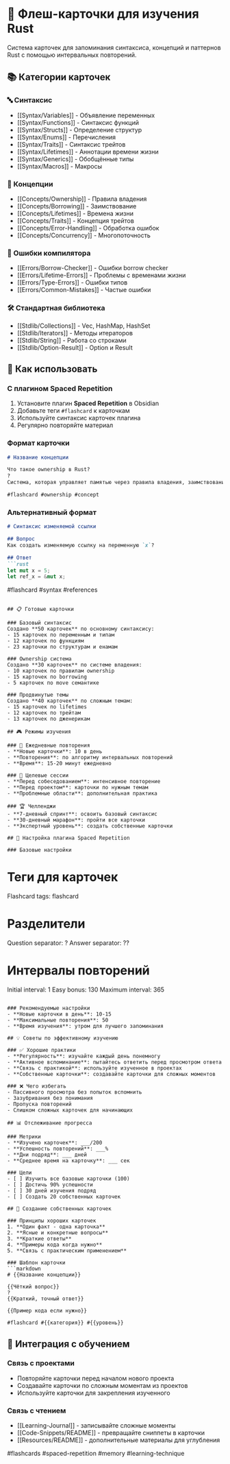 # 🎴 Флеш-карточки для изучения Rust

Система карточек для запоминания синтаксиса, концепций и паттернов Rust с помощью интервальных повторений.

## 📚 Категории карточек

### 🔤 Синтаксис
- [[Syntax/Variables]] - Объявление переменных
- [[Syntax/Functions]] - Синтаксис функций
- [[Syntax/Structs]] - Определение структур
- [[Syntax/Enums]] - Перечисления
- [[Syntax/Traits]] - Синтаксис трейтов
- [[Syntax/Lifetimes]] - Аннотации времени жизни
- [[Syntax/Generics]] - Обобщённые типы
- [[Syntax/Macros]] - Макросы

### 🧠 Концепции
- [[Concepts/Ownership]] - Правила владения
- [[Concepts/Borrowing]] - Заимствование
- [[Concepts/Lifetimes]] - Времена жизни
- [[Concepts/Traits]] - Концепция трейтов
- [[Concepts/Error-Handling]] - Обработка ошибок
- [[Concepts/Concurrency]] - Многопоточность

### 🚨 Ошибки компилятора
- [[Errors/Borrow-Checker]] - Ошибки borrow checker
- [[Errors/Lifetime-Errors]] - Проблемы с временами жизни
- [[Errors/Type-Errors]] - Ошибки типов
- [[Errors/Common-Mistakes]] - Частые ошибки

### 🛠️ Стандартная библиотека
- [[Stdlib/Collections]] - Vec, HashMap, HashSet
- [[Stdlib/Iterators]] - Методы итераторов  
- [[Stdlib/String]] - Работа со строками
- [[Stdlib/Option-Result]] - Option и Result

## 🎯 Как использовать

### С плагином Spaced Repetition
1. Установите плагин **Spaced Repetition** в Obsidian
2. Добавьте теги `#flashcard` к карточкам
3. Используйте синтаксис карточек плагина
4. Регулярно повторяйте материал

### Формат карточки
```markdown
# Название концепции

Что такое ownership в Rust?
?
Система, которая управляет памятью через правила владения, заимствования и времён жизни, обеспечивая безопасность памяти без сборщика мусора.

#flashcard #ownership #concept
```

### Альтернативный формат
```markdown
# Синтаксис изменяемой ссылки

## Вопрос
Как создать изменяемую ссылку на переменную `x`?

## Ответ
```rust
let mut x = 5;
let ref_x = &mut x;
```

#flashcard #syntax #references
```

## 📋 Готовые карточки

### Базовый синтаксис
Создано **50 карточек** по основному синтаксису:
- 15 карточек по переменным и типам
- 12 карточек по функциям
- 23 карточки по структурам и енамам

### Ownership система  
Создано **30 карточек** по системе владения:
- 10 карточек по правилам ownership
- 15 карточек по borrowing  
- 5 карточек по move семантике

### Продвинутые темы
Создано **40 карточек** по сложным темам:
- 15 карточек по lifetimes
- 12 карточек по трейтам
- 13 карточек по дженерикам

## 🎮 Режимы изучения

### 📅 Ежедневные повторения
- **Новые карточки**: 10 в день
- **Повторения**: по алгоритму интервальных повторений
- **Время**: 15-20 минут ежедневно

### 🎯 Целевые сессии
- **Перед собеседованием**: интенсивное повторение
- **Перед проектом**: карточки по нужным темам
- **Проблемные области**: дополнительная практика

### 🏆 Челленджи
- **7-дневный спринт**: освоить базовый синтаксис
- **30-дневный марафон**: пройти все карточки
- **Экспертный уровень**: создать собственные карточки

## 🔧 Настройка плагина Spaced Repetition

### Базовые настройки
```
# Теги для карточек
Flashcard tags: flashcard

# Разделители
Question separator: ?
Answer separator: ??

# Интервалы повторений
Initial interval: 1
Easy bonus: 130
Maximum interval: 365
```

### Рекомендуемые настройки
- **Новые карточки в день**: 10-15
- **Максимальные повторения**: 50
- **Время изучения**: утром для лучшего запоминания

## 💡 Советы по эффективному изучению

### ✅ Хорошие практики
- **Регулярность**: изучайте каждый день понемногу
- **Активное вспоминание**: пытайтесь ответить перед просмотром ответа
- **Связь с практикой**: используйте изученное в проектах
- **Собственные карточки**: создавайте карточки для сложных моментов

### ❌ Чего избегать
- Пассивного просмотра без попыток вспомнить
- Зазубривания без понимания
- Пропуска повторений  
- Слишком сложных карточек для начинающих

## 📊 Отслеживание прогресса

### Метрики
- **Изучено карточек**: ___/200
- **Успешность повторений**: ___%
- **Дни подряд**: ___ дней
- **Среднее время на карточку**: ___ сек

### Цели
- [ ] Изучить все базовые карточки (100)
- [ ] Достичь 90% успешности
- [ ] 30 дней изучения подряд
- [ ] Создать 20 собственных карточек

## 🎨 Создание собственных карточек

### Принципы хороших карточек
1. **Один факт - одна карточка**
2. **Ясные и конкретные вопросы**
3. **Краткие ответы**
4. **Примеры кода когда нужно**
5. **Связь с практическим применением**

### Шаблон карточки
```markdown
# {{Название концепции}}

{{Чёткий вопрос}}
?
{{Краткий, точный ответ}}

{{Пример кода если нужно}}

#flashcard #{{категория}} #{{уровень}}
```

## 🔗 Интеграция с обучением

### Связь с проектами
- Повторяйте карточки перед началом нового проекта
- Создавайте карточки по сложным моментам из проектов
- Используйте карточки для закрепления изученного

### Связь с чтением
- [[Learning-Journal]] - записывайте сложные моменты
- [[Code-Snippets/README]] - превращайте сниппеты в карточки
- [[Resources/README]] - дополнительные материалы для углубления

#flashcards #spaced-repetition #memory #learning-technique